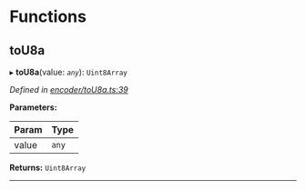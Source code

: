 

# Functions

<a id="tou8a"></a>

##  toU8a

▸ **toU8a**(value: *`any`*): `Uint8Array`

*Defined in [encoder/toU8a.ts:39](https://github.com/polkadot-js/common/blob/a9878a2/packages/util-rlp/src/encoder/toU8a.ts#L39)*

**Parameters:**

| Param | Type |
| ------ | ------ |
| value | `any` |

**Returns:** `Uint8Array`

___


